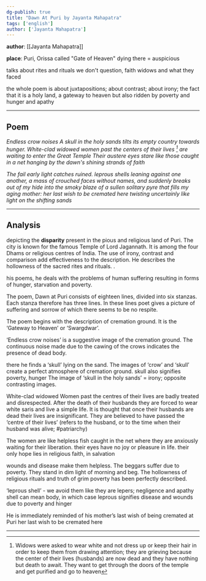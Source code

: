 ```yaml
---
dg-publish: true
title: "Dawn At Puri by Jayanta Mahapatra"
tags: ['english']
author: ['Jayanta Mahapatra']
---
```


**author**: [[Jayanta Mahapatra]]

**place**: Puri, Orissa
called "Gate of Heaven"
dying there =  auspicious 

talks about rites and rituals we don't question, faith
widows and what they faced

the whole poem is about juxtapositions; about contrast; about irony; the fact that it is a holy land, a gateway to heaven but also ridden by poverty and hunger and apathy

---
## Poem

*Endless crow noises 
A skull in the holy sands tilts its empty country towards hunger. 
White-clad widowed women
past the centers of their lives [^1]
are waiting to enter the Great Temple
Their austere eyes
stare like those caught in a net
hanging by the dawn's shining strands of faith*

*The fail early light catches ruined. 
leprous shells leaning against one another,
a mass of crouched faces without names, 
and suddenly breaks out of my hide
into the smoky blaze of a sullen solitary pyre
that fills my aging mother: her last wish to be cremated here
twisting uncertainly like light on the shifting sands*




[^1]: Widows were asked to wear white and not dress up or keep their hair in order to keep them from drawing attention; they are grieving because the center of their lives (husbands) are now dead and they have nothing but death to await. They want to get through the doors of the temple and get purified and go to heaven

---

## Analysis 

depicting the **disparity** present in the pious and religious land of Puri. The city is known for the famous Temple of Lord Jagannath. It is among the four Dhams or religious centres of India. The use of irony, contrast and comparison add effectiveness to the description. He
describes the hollowness of the sacred rites and rituals. .

his poems, he deals with the problems of human suffering resulting in forms of hunger, starvation and poverty. 

The poem, Dawn at Puri consists of eighteen lines, divided into six stanzas. Each stanza therefore has three lines. In these lines poet gives a picture of suffering and sorrow of which there seems to be no respite. 

The poem begins with the description of cremation ground. It is the ‘Gateway to Heaven’ or ‘Swargdwar’.

‘Endless crow noises’ is a suggestive image of the cremation ground.
The continuous noise made due to the cawing of the crows indicates the
presence of dead body. 

there he finds a ‘skull’ lying on the sand. The images of ‘crow’ and ‘skull’
create a perfect atmosphere of cremation ground. 
skull also signifies poverty, hunger 
The image of ‘skull in the holy sands’ = irony; opposite contrasting images. 

White-clad widowed Women past the centres of their lives are badly treated and disrespected. 
After the death of their husbands they are forced to wear white saris and live a simple life. It is thought that once their husbands are dead their lives are insignificant. They are believed to have passed the ‘centre of their lives’
(refers to the husband, or to the time when their husband was alive; #patriarchy)


The women are like helpless fish caught in the net where they are anxiously
waiting for their liberation. 
their eyes have no joy or pleasure in life. 
their only hope lies in religious faith, in salvation 

wounds and disease make them helpless. The beggars suffer due to poverty. They stand in dim light of morning and beg. The hollowness of
religious rituals and truth of grim poverty has been perfectly described. 

‘leprous shell’ - we avoid them like they are lepers; negligence and apathy 
shell can mean body, in which case leprous signifies disease and wounds due to poverty and hinger 

He is immediately reminded of his mother’s last wish of being cremated at Puri
her last wish to be cremated here

---




